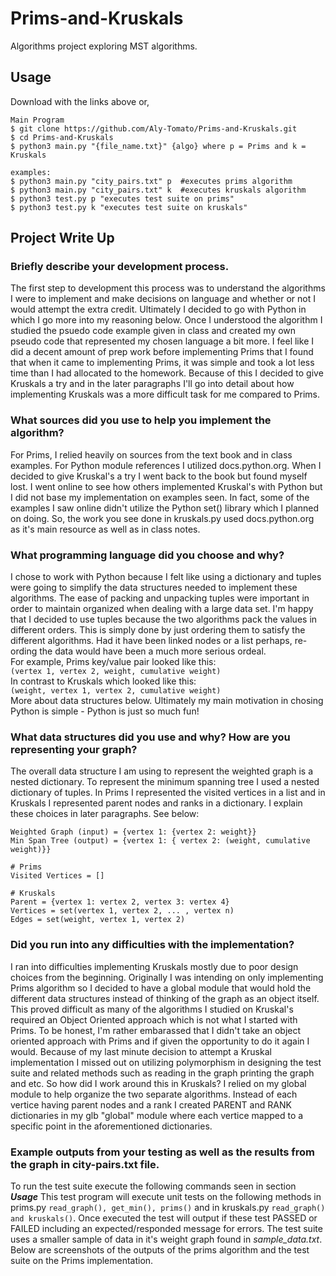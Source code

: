 # Prims-and-Kruskals
Algorithms project exploring MST algorithms.

## Usage  
Download with the links above or,  
```
Main Program
$ git clone https://github.com/Aly-Tomato/Prims-and-Kruskals.git  
$ cd Prims-and-Kruskals
$ python3 main.py "{file_name.txt}" {algo} where p = Prims and k = Kruskals

examples:
$ python3 main.py "city_pairs.txt" p  #executes prims algorithm
$ python3 main.py "city_pairs.txt" k  #executes kruskals algorithm
$ python3 test.py p "executes test suite on prims"
$ python3 test.py k "executes test suite on kruskals"
```

## Project Write Up  

### Briefly describe your development process.  
The first step to development this process was to understand the algorithms I were to implement
and make decisions on language and whether or not I would attempt the extra credit.
Ultimately I decided to go with Python in which I go more into my reasoning below.
Once I understood the algorithm I studied the psuedo code example given in class
and created my own pseudo code that represented my chosen language a bit more. I
feel like I did a decent amount of prep work before implementing Prims that I found that 
when it came to implementing Prims, it was simple and took a lot less time than I had
allocated to the homework. Because of this I decided to give Kruskals a try and
in the later paragraphs I'll go into detail about how implementing Kruskals was
a more difficult task for me compared to Prims.


### What sources did you use to help you implement the algorithm?
For Prims, I relied heavily on sources from the text book and in class examples. 
For Python module references I utilized docs.python.org. When I decided to 
give Kruskal's a try I went back to the book but found myself lost. I went online to 
see how others implemented Kruskal's with Python but I did not base my implementation
on examples seen. In fact, some of the examples I saw online didn't utilize the Python set() library
which I planned on doing. So, the work you see done in kruskals.py used docs.python.org
as it's main resource as well as in class notes.

### What programming language did you choose and why?
I chose to work with Python because I felt like using a dictionary and tuples were going to simplify the data structures needed
to implement these algorithms. The ease of packing and unpacking tuples were
important in order to maintain organized when dealing with a large data set. I'm happy
that I decided to use tuples because the two algorithms pack the values in different
orders. This is simply done by just ordering them to satisfy the different algorithms.
Had it have been linked nodes or a list perhaps, re-ording the data
would have been a much more serious ordeal.   
For example, Prims key/value pair looked like this:  
```(vertex 1, vertex 2, weight, cumulative weight)```  
In contrast to Kruskals which looked like this:  
```(weight, vertex 1, vertex 2, cumulative weight)```  
More about data structures below. Ultimately my main motivation in chosing
Python is simple - Python is just so much fun!


### What data structures did you use and why? How are you representing your graph?
The overall data structure I am using to represent the weighted graph is a nested dictionary. 
To represent the minimum spanning tree I used a nested dictionary of tuples. In Prims
I represented the visited vertices in a list and in Kruskals I represented parent nodes
and ranks in a dictionary. I explain these choices in later paragraphs. 
See below:

```
Weighted Graph (input) = {vertex 1: {vertex 2: weight}}
Min Span Tree (output) = {vertex 1: { vertex 2: (weight, cumulative weight)}}

# Prims
Visited Vertices = []

# Kruskals
Parent = {vertex 1: vertex 2, vertex 3: vertex 4}
Vertices = set(vertex 1, vertex 2, ... , vertex n)
Edges = set(weight, vertex 1, vertex 2)
```

### Did you run into any difficulties with the implementation?
I ran into difficulties implementing Kruskals mostly due to poor design 
choices from the beginning. Originally I was intending on only implementing 
Prims algorithm so I decided to have a global module that would hold the different 
data structures instead of thinking of the graph as an object itself. 
This proved difficult as many of the algorithms I studied on Kruskal's 
required an Object Oriented approach which is not what I started with Prims. 
To be honest, I'm rather embarassed that I didn't take an object oriented approach
with Prims and if given the opportunity to do it again I would. Because of my last
minute decision to attempt a Kruskal implementation I missed out on utilizing
polymorphism in designing the test suite and related methods such as reading in the graph
printing the graph and etc. 
So how did I work around this in Kruskals? I relied on my global module to help 
organize the two separate algorithms. Instead of each vertice having parent nodes and a rank
I created PARENT and RANK dictionaries in my glb "global" module where each vertice
mapped to a specific point in the aforementioned dictionaries.

### Example outputs from your testing as well as the results from the graph in city-pairs.txt file.
To run the test suite execute the following commands seen in section **_Usage_**
This test program will execute unit tests on the following methods in prims.py ```read_graph(), get_min(), prims()```
and in kruskals.py ```read_graph() and kruskals()```.
Once executed the test will output if these test PASSED or FAILED including an expected/responded message for errors.
The test suite uses a smaller sample of data in it's weight graph found in _sample_data.txt_.
Below are screenshots of the outputs of the prims algorithm and the test suite on 
the Prims implementation.

